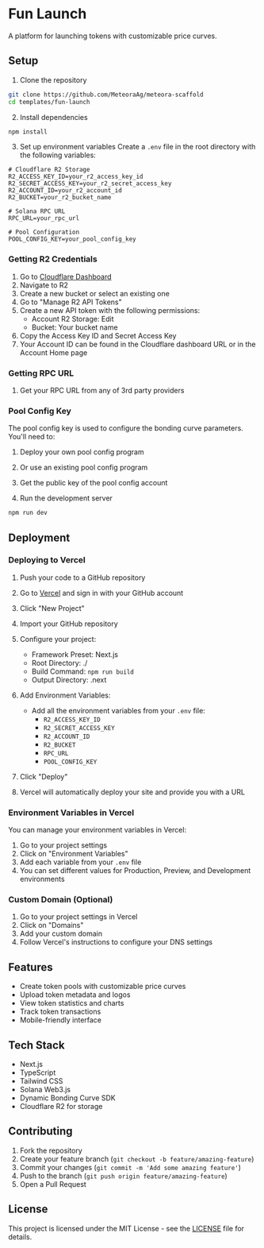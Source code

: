 # Fun Launch

A platform for launching tokens with customizable price curves.

## Setup

1. Clone the repository

```bash
git clone https://github.com/MeteoraAg/meteora-scaffold
cd templates/fun-launch
```

2. Install dependencies

```bash
npm install
```

3. Set up environment variables
   Create a `.env` file in the root directory with the following variables:

```env
# Cloudflare R2 Storage
R2_ACCESS_KEY_ID=your_r2_access_key_id
R2_SECRET_ACCESS_KEY=your_r2_secret_access_key
R2_ACCOUNT_ID=your_r2_account_id
R2_BUCKET=your_r2_bucket_name

# Solana RPC URL
RPC_URL=your_rpc_url

# Pool Configuration
POOL_CONFIG_KEY=your_pool_config_key
```

### Getting R2 Credentials

1. Go to [Cloudflare Dashboard](https://dash.cloudflare.com)
2. Navigate to R2
3. Create a new bucket or select an existing one
4. Go to "Manage R2 API Tokens"
5. Create a new API token with the following permissions:
   - Account R2 Storage: Edit
   - Bucket: Your bucket name
6. Copy the Access Key ID and Secret Access Key
7. Your Account ID can be found in the Cloudflare dashboard URL or in the Account Home page

### Getting RPC URL

1. Get your RPC URL from any of 3rd party providers

### Pool Config Key

The pool config key is used to configure the bonding curve parameters. You'll need to:

1. Deploy your own pool config program
2. Or use an existing pool config program
3. Get the public key of the pool config account

4. Run the development server

```bash
npm run dev
```

## Deployment

### Deploying to Vercel

1. Push your code to a GitHub repository

2. Go to [Vercel](https://vercel.com) and sign in with your GitHub account

3. Click "New Project"

4. Import your GitHub repository

5. Configure your project:

   - Framework Preset: Next.js
   - Root Directory: ./
   - Build Command: `npm run build`
   - Output Directory: .next

6. Add Environment Variables:

   - Add all the environment variables from your `.env` file:
     - `R2_ACCESS_KEY_ID`
     - `R2_SECRET_ACCESS_KEY`
     - `R2_ACCOUNT_ID`
     - `R2_BUCKET`
     - `RPC_URL`
     - `POOL_CONFIG_KEY`

7. Click "Deploy"

8. Vercel will automatically deploy your site and provide you with a URL

### Environment Variables in Vercel

You can manage your environment variables in Vercel:

1. Go to your project settings
2. Click on "Environment Variables"
3. Add each variable from your `.env` file
4. You can set different values for Production, Preview, and Development environments

### Custom Domain (Optional)

1. Go to your project settings in Vercel
2. Click on "Domains"
3. Add your custom domain
4. Follow Vercel's instructions to configure your DNS settings

## Features

- Create token pools with customizable price curves
- Upload token metadata and logos
- View token statistics and charts
- Track token transactions
- Mobile-friendly interface

## Tech Stack

- Next.js
- TypeScript
- Tailwind CSS
- Solana Web3.js
- Dynamic Bonding Curve SDK
- Cloudflare R2 for storage

## Contributing

1. Fork the repository
2. Create your feature branch (`git checkout -b feature/amazing-feature`)
3. Commit your changes (`git commit -m 'Add some amazing feature'`)
4. Push to the branch (`git push origin feature/amazing-feature`)
5. Open a Pull Request

## License

This project is licensed under the MIT License - see the [LICENSE](LICENSE) file for details.
